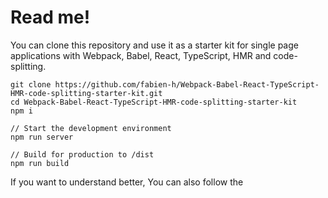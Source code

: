# Read me!

You can clone this repository and use it as a starter kit for single page applications with Webpack, Babel, React, TypeScript, HMR and code-splitting.

    git clone https://github.com/fabien-h/Webpack-Babel-React-TypeScript-HMR-code-splitting-starter-kit.git
    cd Webpack-Babel-React-TypeScript-HMR-code-splitting-starter-kit
    npm i

    // Start the development environment
    npm run server

    // Build for production to /dist
    npm run build

If you want to understand better, You can also follow the
